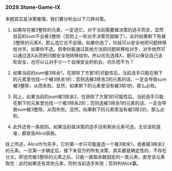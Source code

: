 ### 2029.Stone-Game-IX

本题其实是决策推理。我们要分析出以下几种对策。

1. 如果存在被3整除的元素，一定选它。对于当前需要做决策的选手而言，显然目前的sum不会被3整除（否则上一轮对手决策完就输了）。此时如果剩下有被3整除的元素X，那么选它总不会错。如果你选了，你就可以安全地把问题转移给对手。如果你不选，侥幸你能通过其他方法把问题转移给对手，对手依然可以通过选X从而把问题安全地转移给你。所以优先选择X，既可以保证自己该轮安全，也可以让对手少一个自保安全的机会，何乐而不为？

2. 如果当前的sum被3除余1，在排除了方案1的可能性后，当前选手只能在剩下的元素里也找一个被3除余1的；否则选被3除余2的元素的话，一定会导致sum被3整除，从而失败。显然，如果剩下的元素里没有被3除1的，那么必败。

3. 同上，如果当前的sum被3除余2，在排除了方案1的可能性后，当前选手只能在剩下的元素里也找一个被3除余2的；否则选被3除余1的元素的话，一定会导致sum被3整除，从而失败。显然，如果剩下的元素里没有被3除2的，那么必败。

4. 此外还有一条规则。如果当前做决策的选手没有剩余元素可选，无论该轮是谁，都宣告Alice获胜。

综上所述，Alice作为先手，它的第一步只可能是选一个被3除余1，或者被3除余2的元素。一旦第一步确定后，接下来双方的所有决策，其实都是确定性的，不存在分叉。即选完被3整除的元素之后，只能一直取余数固定的一类元素，直至该元素取完：此时如果还有其他元素，则判当前选手失败；否则判Alice赢。
